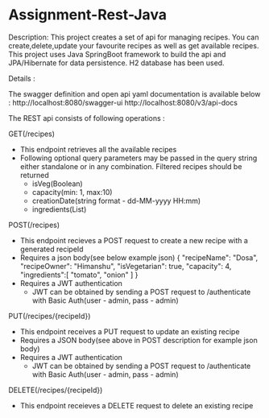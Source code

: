 # Assignment-Rest-Java
Description:
This project creates a set of api for managing recipes. You can create,delete,update your favourite recipes as well as get available recipes.
This project uses Java SpringBoot framework to build the api and JPA/Hibernate for data persistence. H2 database has been used.

Details :

The swagger definition and open api yaml documentation is available below :
http://localhost:8080/swagger-ui
http://localhost:8080/v3/api-docs

The REST api consists of following operations :

GET(/recipes)
- This endpoint retrieves all the available recipes
- Following optional query parameters may be passed in the query string either standalone or in any combination. Filtered recipes should be returned
  - isVeg(Boolean)
  - capacity(min: 1, max:10)
  - creationDate(string format - dd-MM-yyyy HH:mm)
  - ingredients(List<String>)
  
POST(/recipes)
- This endpoint recieves a POST request to create a new recipe with a generated recipeId
- Requires a json body(see below example json)
  {
"recipeName": "Dosa",
"recipeOwner": "Himanshu",
"isVegetarian": true,
"capacity": 4,
"ingredients":[
"tomato",
"onion"
]
}
- Requires a JWT authentication
  - JWT can be obtained by sending a POST request to /authenticate with Basic Auth(user - admin, pass - admin)
  
PUT(/recipes/{recipeId})
 - This endpoint receives a PUT request to update an existing recipe
 - Requires a JSON body(see above in POST description for example json body)
 - Requires a JWT authentication
   - JWT can be obtained by sending a POST request to /authenticate with Basic Auth(user - admin, pass - admin)
 
 DELETE(/recipes/{recipeId})
 - This endpoint receieves a DELETE request to delete an existing recipe
